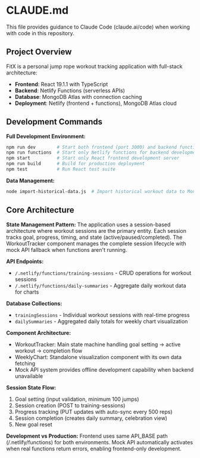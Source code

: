 # CLAUDE.md

This file provides guidance to Claude Code (claude.ai/code) when working with code in this repository.

## Project Overview

FitX is a personal jump rope workout tracking application with full-stack architecture:

- **Frontend**: React 19.1.1 with TypeScript
- **Backend**: Netlify Functions (serverless APIs)
- **Database**: MongoDB Atlas with connection caching
- **Deployment**: Netlify (frontend + functions), MongoDB Atlas cloud

## Development Commands

**Full Development Environment:**
```bash
npm run dev        # Start both frontend (port 3000) and backend functions concurrently
npm run functions  # Start only Netlify functions for backend development
npm start          # Start only React frontend development server
npm run build      # Build for production deployment
npm test           # Run React test suite
```

**Data Management:**
```bash
node import-historical-data.js  # Import historical workout data to MongoDB
```

## Core Architecture

**State Management Pattern:**
The application uses a session-based architecture where workout sessions are the primary entity. Each session tracks goal, progress, timing, and state (active/paused/completed). The WorkoutTracker component manages the complete session lifecycle with mock API fallback when functions aren't running.

**API Endpoints:**
- `/.netlify/functions/training-sessions` - CRUD operations for workout sessions
- `/.netlify/functions/daily-summaries` - Aggregate daily workout data for charts

**Database Collections:**
- `trainingSessions` - Individual workout sessions with real-time progress
- `dailySummaries` - Aggregated daily totals for weekly chart visualization

**Component Architecture:**
- WorkoutTracker: Main state machine handling goal setting → active workout → completion flow
- WeeklyChart: Standalone visualization component with its own data fetching
- Mock API system provides offline development capability when backend unavailable

**Session State Flow:**
1. Goal setting (input validation, minimum 100 jumps)
2. Session creation (POST to training-sessions)
3. Progress tracking (PUT updates with auto-sync every 500 reps)
4. Session completion (creates daily summary, celebration view)
5. New goal reset

**Development vs Production:**
Frontend uses same API_BASE path (/.netlify/functions) for both environments. Mock API automatically activates when real functions return errors, enabling frontend-only development.